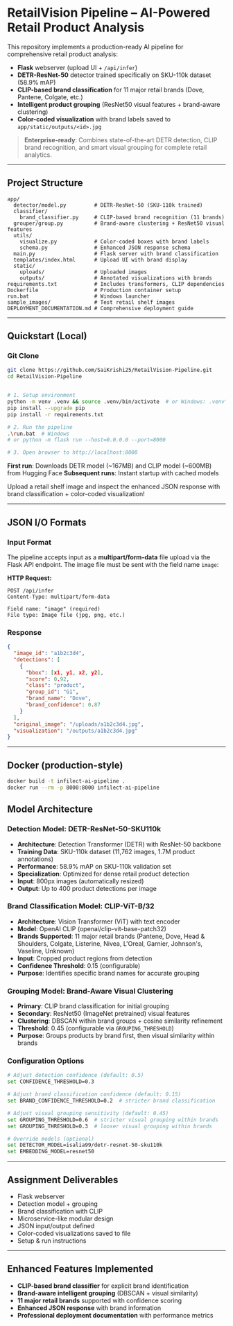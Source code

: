 
# RetailVision Pipeline – AI-Powered Retail Product Analysis

This repository implements a production-ready AI pipeline for comprehensive retail product analysis:
- **Flask** webserver (upload UI + `/api/infer`)
- **DETR-ResNet-50** detector trained specifically on SKU-110k dataset (58.9% mAP)
- **CLIP-based brand classification** for 11 major retail brands (Dove, Pantene, Colgate, etc.)
- **Intelligent product grouping** (ResNet50 visual features + brand-aware clustering)
- **Color-coded visualization** with brand labels saved to `app/static/outputs/<id>.jpg`

> **Enterprise-ready**: Combines state-of-the-art DETR detection, CLIP brand recognition, and smart visual grouping for complete retail analytics.

---

## Project Structure
```
app/
  detector/model.py         # DETR-ResNet-50 (SKU-110k trained)
  classifier/
    brand_classifier.py     # CLIP-based brand recognition (11 brands)
  grouper/group.py          # Brand-aware clustering + ResNet50 visual features
  utils/
    visualize.py            # Color-coded boxes with brand labels
    schema.py               # Enhanced JSON response schema
  main.py                   # Flask server with brand classification
  templates/index.html      # Upload UI with brand display
  static/
    uploads/                # Uploaded images
    outputs/                # Annotated visualizations with brands
requirements.txt            # Includes transformers, CLIP dependencies
Dockerfile                  # Production container setup
run.bat                     # Windows launcher
sample_images/              # Test retail shelf images
DEPLOYMENT_DOCUMENTATION.md # Comprehensive deployment guide
```

---

## Quickstart (Local)

### Git Clone
```bash
git clone https://github.com/SaiKrishi25/RetailVision-Pipeline.git
cd RetailVision-Pipeline
```

```bash

# 1. Setup environment
python -m venv .venv && source .venv/bin/activate  # or Windows: .venv\Scripts\activate
pip install --upgrade pip
pip install -r requirements.txt

# 2. Run the pipeline
.\run.bat  # Windows
# or python -m flask run --host=0.0.0.0 --port=8000

# 3. Open browser to http://localhost:8000
```

**First run**: Downloads DETR model (~167MB) and CLIP model (~600MB) from Hugging Face
**Subsequent runs**: Instant startup with cached models

Upload a retail shelf image and inspect the enhanced JSON response with brand classification + color-coded visualization!

---

## JSON I/O Formats

### Input Format
The pipeline accepts input as a **multipart/form-data** file upload via the Flask API endpoint. The image file must be sent with the field name `image`:

**HTTP Request:**
```
POST /api/infer
Content-Type: multipart/form-data

Field name: "image" (required)
File type: Image file (jpg, png, etc.)
```

### Response
```json
{
  "image_id": "a1b2c3d4",
  "detections": [
    {
      "bbox": [x1, y1, x2, y2],
      "score": 0.92,
      "class": "product",
      "group_id": "G1",
      "brand_name": "Dove",
      "brand_confidence": 0.87
    }
  ],
  "original_image": "/uploads/a1b2c3d4.jpg",
  "visualization": "/outputs/a1b2c3d4.jpg"
}
```

---

## Docker (production-style)
```bash
docker build -t infilect-ai-pipeline .
docker run --rm -p 8000:8000 infilect-ai-pipeline
```

## Model Architecture

### Detection Model: DETR-ResNet-50-SKU110k
- **Architecture**: Detection Transformer (DETR) with ResNet-50 backbone
- **Training Data**: SKU-110k dataset (11,762 images, 1.7M product annotations)
- **Performance**: 58.9% mAP on SKU-110k validation set
- **Specialization**: Optimized for dense retail product detection
- **Input**: 800px images (automatically resized)
- **Output**: Up to 400 product detections per image

### Brand Classification Model: CLIP-ViT-B/32
- **Architecture**: Vision Transformer (ViT) with text encoder
- **Model**: OpenAI CLIP (openai/clip-vit-base-patch32)
- **Brands Supported**: 11 major retail brands (Pantene, Dove, Head & Shoulders, Colgate, Listerine, Nivea, L'Oreal, Garnier, Johnson's, Vaseline, Unknown)
- **Input**: Cropped product regions from detection
- **Confidence Threshold**: 0.15 (configurable)
- **Purpose**: Identifies specific brand names for accurate grouping

### Grouping Model: Brand-Aware Visual Clustering
- **Primary**: CLIP brand classification for initial grouping
- **Secondary**: ResNet50 (ImageNet pretrained) visual features
- **Clustering**: DBSCAN within brand groups + cosine similarity refinement
- **Threshold**: 0.45 (configurable via `GROUPING_THRESHOLD`)
- **Purpose**: Groups products by brand first, then visual similarity within brands

### Configuration Options
```bash
# Adjust detection confidence (default: 0.5)
set CONFIDENCE_THRESHOLD=0.3

# Adjust brand classification confidence (default: 0.15)
set BRAND_CONFIDENCE_THRESHOLD=0.2  # stricter brand classification

# Adjust visual grouping sensitivity (default: 0.45)
set GROUPING_THRESHOLD=0.6  # stricter visual grouping within brands
set GROUPING_THRESHOLD=0.3  # looser visual grouping within brands

# Override models (optional)
set DETECTOR_MODEL=isalia99/detr-resnet-50-sku110k
set EMBEDDING_MODEL=resnet50
```

---

## Assignment Deliverables
- Flask webserver 
- Detection model + grouping 
- Brand classification with CLIP
- Microservice-like modular design 
- JSON input/output defined 
- Color-coded visualizations saved to file 
- Setup & run instructions 

---

## Enhanced Features Implemented
- **CLIP-based brand classifier** for explicit brand identification
- **Brand-aware intelligent grouping** (DBSCAN + visual similarity)
- **11 major retail brands** supported with confidence scoring
- **Enhanced JSON response** with brand information
- **Professional deployment documentation** with performance metrics
